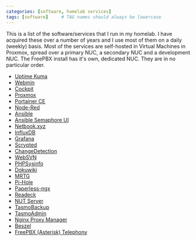 ```yaml
---
categories: [software, homelab services]
tags: [software]     # TAG names should always be lowercase
---
```


This is a list of the software/services that I run in my homelab.
I have acquired these over a number of years and I use most of them on a daily (weekly) basis.
Most of the services are self-hosted in Virtual Machines in Proxmox, spread over a primary NUC, a secondary NUC and a development NUC. The FreePBX install has it's own, dedicated NUC.
They are in no particular order.

- <a href="https://uptime.kuma.pet/" target="_blank">Uptime Kuma</a>
- <a href="https://webmin.com/" target="_blank">Webmin</a>
- <a href="https://cockpit-project.org/" target="_blank">Cockpit</a>
- <a href="https://www.proxmox.com/en/" target="_blank">Proxmox</a>
- <a href="https://www.portainer.io/" target="_blank">Portainer CE</a>
- <a href="https://nodered.org/" target="_blank">Node-Red</a>
- <a href="https://www.ansible.com/" target="_blank">Ansible</a>
- <a href="https://semaphoreui.com/" target="_blank">Ansible Semaphore UI</a>
- <a href="https://netboot.xyz/" target="_blank">Netbook.xyz</a>
- <a href="https://www.influxdata.com/downloads/" target="_blank">InfluxDB</a>
- <a href="https://grafana.com/get/?tab=self-managed" target="_blank">Grafana</a>
- <a href="https://www.scrypted.app/" target="_blank">Scrypted</a>
- <a href="https://changedetection.io/" target="_blank">ChangeDetection</a>
- <a href="https://websvnphp.github.io/" target="_blank">WebSVN</a>
- <a href="https://phpsysinfo.github.io/phpsysinfo/" target="_blank">PHPSysinfo</a>
- <a href="https://www.dokuwiki.org/dokuwiki" target="_blank">Dokuwiki</a>
- <a href="https://oss.oetiker.ch/mrtg/" target="_blank">MRTG</a>
- <a href="https://pi-hole.net/" target="_blank">Pi-Hole</a>
- <a href="https://docs.paperless-ngx.com/" target="_blank">Paperless-ngx</a>
- <a href="https://readeck.org/" target="_blank">Readeck</a>
- <a href="https://networkupstools.org/" target="_blank">NUT Server</a>
- <a href="https://github.com/danmed/TasmoBackupV1" target="_blank">TasmoBackup</a>
- <a href="https://tasmota.github.io/docs/TasmoAdmin/" target="_blank">TasmoAdmin</a>
- <a href="https://nginxproxymanager.com/" target="_blank">Nginx Proxy Manager</a>
- <a href="https://noted.lol/beszel/" target="_blank">Beszel</a>
- <a href="Asterisk" target="_blank">FreePBX (Asterisk) Telephony</a>
